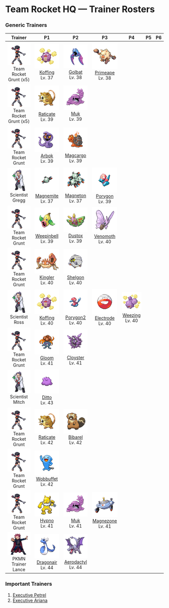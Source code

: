 # Team Rocket HQ — Trainer Rosters

### Generic Trainers

| Trainer | P1 | P2 | P3 | P4 | P5 | P6 |
|:-------:|:--:|:--:|:--:|:--:|:--:|:--:|
| ![Team Rocket Grunt (x5)](../../assets/trainers/rocket_grunt.png "Team Rocket Grunt (x5)")<br>Team Rocket Grunt (x5) | ![Koffing](../../assets/sprites/koffing/front.gif "Koffing: The poisonous gases it contains are a little bit lighter than air, keeping it slightly airborne.")<br>[Koffing](../../pokemon/koffing.md/)<br>Lv. 37 | ![Golbat](../../assets/sprites/golbat/front.gif "Golbat: It can drink more than 10 ounces of blood at once. If it has too much, it gets heavy and flies clumsily.")<br>[Golbat](../../pokemon/golbat.md/)<br>Lv. 38 | ![Primeape](../../assets/sprites/primeape/front.gif "Primeape: It becomes wildly furious if it even senses someone looking at it. It chases anyone that meets its glare.")<br>[Primeape](../../pokemon/primeape.md/)<br>Lv. 38 |
| ![Team Rocket Grunt (x5)](../../assets/trainers/rocket_grunt.png "Team Rocket Grunt (x5)")<br>Team Rocket Grunt (x5) | ![Raticate](../../assets/sprites/raticate/front.gif "Raticate: Its whiskers help it to maintain balance. Its fangs never stop growing, so it gnaws to pare them down.")<br>[Raticate](../../pokemon/raticate.md/)<br>Lv. 39 | ![Muk](../../assets/sprites/muk/front.gif "Muk: Its body is made of a powerful poison. Touching it accidentally will cause a fever that requires bed rest.")<br>[Muk](../../pokemon/muk.md/)<br>Lv. 39 |
| ![Team Rocket Grunt](../../assets/trainers/rocket_grunt.png "Team Rocket Grunt")<br>Team Rocket Grunt | ![Arbok](../../assets/sprites/arbok/front.gif "Arbok: With a very vengeful nature, it won’t give up the chase, no matter how far, once it targets its prey.")<br>[Arbok](../../pokemon/arbok.md/)<br>Lv. 39 | ![Magcargo](../../assets/sprites/magcargo/front.gif "Magcargo: Its brittle shell occasionally spouts intense flames that  circulate throughout its body.")<br>[Magcargo](../../pokemon/magcargo.md/)<br>Lv. 39 |
| ![Scientist Gregg](../../assets/trainers/scientist.png "Scientist Gregg")<br>Scientist Gregg | ![Magnemite](../../assets/sprites/magnemite/front.gif "Magnemite: The units at the sides of its body generate antigravity energy to keep it aloft in the air.")<br>[Magnemite](../../pokemon/magnemite.md/)<br>Lv. 37 | ![Magneton](../../assets/sprites/magneton/front.gif "Magneton: The MAGNEMITE are united by a magnetism so powerful, it dries all moisture in its vicinity.")<br>[Magneton](../../pokemon/magneton.md/)<br>Lv. 37 | ![Porygon](../../assets/sprites/porygon/front.gif "Porygon: A manmade Pokémon that came about as a result of research. It is programmed with only basic motions.")<br>[Porygon](../../pokemon/porygon.md/)<br>Lv. 39 |
| ![Team Rocket Grunt](../../assets/trainers/rocket_grunt.png "Team Rocket Grunt")<br>Team Rocket Grunt | ![Weepinbell](../../assets/sprites/weepinbell/front.gif "Weepinbell: If its prey is bigger than its mouth, it slices up the victim with sharp leaves, then eats every morsel.")<br>[Weepinbell](../../pokemon/weepinbell.md/)<br>Lv. 39 | ![Dustox](../../assets/sprites/dustox/front.gif "Dustox: It scatters its fine dust all over when it is attacked. It is a nocturnal Pokémon.")<br>[Dustox](../../pokemon/dustox.md/)<br>Lv. 39 | ![Venomoth](../../assets/sprites/venomoth/front.gif "Venomoth: The powder on its wings is poisonous if it is dark in hue. If it is light in hue, it causes paralysis.")<br>[Venomoth](../../pokemon/venomoth.md/)<br>Lv. 40 |
| ![Team Rocket Grunt](../../assets/trainers/rocket_grunt.png "Team Rocket Grunt")<br>Team Rocket Grunt | ![Kingler](../../assets/sprites/kingler/front.gif "Kingler: Its pincers grow peculiarly large. If it lifts the pincers too fast, it loses its balance and staggers.")<br>[Kingler](../../pokemon/kingler.md/)<br>Lv. 40 | ![Shelgon](../../assets/sprites/shelgon/front.gif "Shelgon: It surrounds its body in an iron-hard shell to accumulate enough power to evolve.")<br>[Shelgon](../../pokemon/shelgon.md/)<br>Lv. 40 |
| ![Scientist Ross](../../assets/trainers/scientist.png "Scientist Ross")<br>Scientist Ross | ![Koffing](../../assets/sprites/koffing/front.gif "Koffing: The poisonous gases it contains are a little bit lighter than air, keeping it slightly airborne.")<br>[Koffing](../../pokemon/koffing.md/)<br>Lv. 40 | ![Porygon2](../../assets/sprites/porygon2/front.gif "Porygon2: Further research enhanced its  abilities. Sometimes, it may exhibit motions that were not programmed.")<br>[Porygon2](../../pokemon/porygon2.md/)<br>Lv. 40 | ![Electrode](../../assets/sprites/electrode/front.gif "Electrode: It stores an overflowing amount of electric energy inside its body. Even a small shock makes it explode.")<br>[Electrode](../../pokemon/electrode.md/)<br>Lv. 40 | ![Weezing](../../assets/sprites/weezing/front.gif "Weezing: Top-grade perfume is made using its internal poison gases by diluting them to the highest level.")<br>[Weezing](../../pokemon/weezing.md/)<br>Lv. 40 |
| ![Team Rocket Grunt](../../assets/trainers/rocket_grunt.png "Team Rocket Grunt")<br>Team Rocket Grunt | ![Gloom](../../assets/sprites/gloom/front.gif "Gloom: It secretes a sticky, drool-like honey. Although sweet, it smells too repulsive to get very close.")<br>[Gloom](../../pokemon/gloom.md/)<br>Lv. 41 | ![Cloyster](../../assets/sprites/cloyster/front.gif "Cloyster: CLOYSTER that live in seas with harsh tidal currents grow large, sharp spikes on their shells.")<br>[Cloyster](../../pokemon/cloyster.md/)<br>Lv. 41 |
| ![Scientist Mitch](../../assets/trainers/scientist.png "Scientist Mitch")<br>Scientist Mitch | ![Ditto](../../assets/sprites/ditto/front.gif "Ditto: Its transformation ability is perfect. However, if made to laugh, it can’t maintain its disguise.")<br>[Ditto](../../pokemon/ditto.md/)<br>Lv. 43 |
| ![Team Rocket Grunt](../../assets/trainers/rocket_grunt.png "Team Rocket Grunt")<br>Team Rocket Grunt | ![Raticate](../../assets/sprites/raticate/front.gif "Raticate: Its whiskers help it to maintain balance. Its fangs never stop growing, so it gnaws to pare them down.")<br>[Raticate](../../pokemon/raticate.md/)<br>Lv. 42 | ![Bibarel](../../assets/sprites/bibarel/front.gif "Bibarel: It busily makes its nest with stacks of branches and roots it has cut up with its sharp incisors.")<br>[Bibarel](../../pokemon/bibarel.md/)<br>Lv. 42 |
| ![Team Rocket Grunt](../../assets/trainers/rocket_grunt.png "Team Rocket Grunt")<br>Team Rocket Grunt | ![Wobbuffet](../../assets/sprites/wobbuffet/front.gif "Wobbuffet: To keep its pitch-black tail hidden, it lives quietly in the darkness. It is never first to attack.")<br>[Wobbuffet](../../pokemon/wobbuffet.md/)<br>Lv. 42 |
| ![Team Rocket Grunt](../../assets/trainers/rocket_grunt.png "Team Rocket Grunt")<br>Team Rocket Grunt | ![Hypno](../../assets/sprites/hypno/front.gif "Hypno: Always holding a pendulum that it swings at a steady rhythm, it causes drowsiness in anyone nearby.")<br>[Hypno](../../pokemon/hypno.md/)<br>Lv. 41 | ![Muk](../../assets/sprites/muk/front.gif "Muk: Its body is made of a powerful poison. Touching it accidentally will cause a fever that requires bed rest.")<br>[Muk](../../pokemon/muk.md/)<br>Lv. 41 | ![Magnezone](../../assets/sprites/magnezone/front.gif "Magnezone: Exposure to a special magnetic field changed MAGNETON’s molecular structure, turning it into MAGNEZONE.")<br>[Magnezone](../../pokemon/magnezone.md/)<br>Lv. 41 |
| ![PKMN Trainer Lance](../../assets/important_trainers/lance.png "PKMN Trainer Lance")<br>PKMN Trainer Lance | ![Dragonair](../../assets/sprites/dragonair/front.gif "Dragonair: Its crystalline orbs appear to give this Pokémon the power to freely control the weather.")<br>[Dragonair](../../pokemon/dragonair.md/)<br>Lv. 44 | ![Aerodactyl](../../assets/sprites/aerodactyl/front.gif "Aerodactyl: This vicious Pokémon is said to have flown in ancient skies while shrieking high-pitched cries.")<br>[Aerodactyl](../../pokemon/aerodactyl.md/)<br>Lv. 44 |


### Important Trainers

1. [Executive Petrel](important_trainers.md#executive-petrel)
1. [Executive Ariana](important_trainers.md#executive-ariana)
